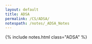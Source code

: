 ```yaml
---
layout: default
title: ADSA
permalink: /CS/ADSA/
notespath: /notes/_ADSA_Notes
---
```


{% include notes.html class="ADSA" %}
